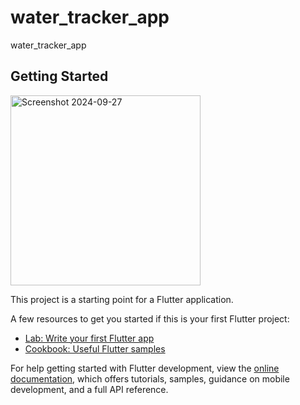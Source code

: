 # water_tracker_app

water_tracker_app

## Getting Started

<img width="304" alt="Screenshot 2024-09-27 " src="https://github.com/user-attachments/assets/a19f053a-ab2f-413a-ac60-9a6c1c6def28">

This project is a starting point for a Flutter application.

A few resources to get you started if this is your first Flutter project:

- [Lab: Write your first Flutter app](https://docs.flutter.dev/get-started/codelab)
- [Cookbook: Useful Flutter samples](https://docs.flutter.dev/cookbook)

For help getting started with Flutter development, view the
[online documentation](https://docs.flutter.dev/), which offers tutorials,
samples, guidance on mobile development, and a full API reference.
